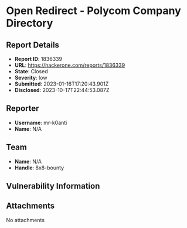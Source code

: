 # Open Redirect - Polycom Company Directory

## Report Details
- **Report ID**: 1836339
- **URL**: https://hackerone.com/reports/1836339
- **State**: Closed
- **Severity**: low
- **Submitted**: 2023-01-16T17:20:43.901Z
- **Disclosed**: 2023-10-17T22:44:53.087Z

## Reporter
- **Username**: mr-k0anti
- **Name**: N/A

## Team
- **Name**: N/A
- **Handle**: 8x8-bounty

## Vulnerability Information


## Attachments
No attachments

